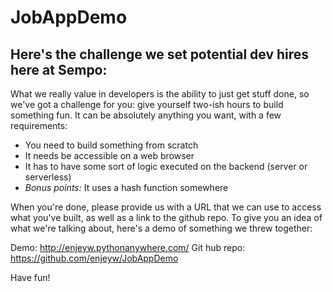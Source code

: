 # JobAppDemo
Here's the challenge we set potential dev hires here at Sempo:
------------
What we really value in developers is the ability to just get stuff done, so we've got a challenge for you: give yourself two-ish hours to build something fun. It can be absolutely anything you want, with a few requirements:
- You need to build something from scratch
- It needs be accessible on a web browser
- It has to have some sort of logic executed on the backend (server or serverless)
- *Bonus points:* It uses a hash function somewhere

When you're done, please provide us with a URL that we can use to access what you've built, as well as a link to the github repo. To give you an idea of what we're talking about, here's a demo of something we threw together: 

Demo: http://enjeyw.pythonanywhere.com/
Git hub repo: https://github.com/enjeyw/JobAppDemo

Have fun!
